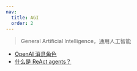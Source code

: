 ```yaml
---
nav:
  title: AGI
  order: 2
---
```


> General Artificial Intelligence，通用人工智能

- [OpenAI 消息角色](/agi/openai-message-role)
- [什么是 ReAct agents？](/english/what-is-react-agent)
